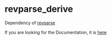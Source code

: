 # revparse_derive

Dependency of [revparse](https://crates.io/crates/revparse)

If you are looking for the Documentation, it is [here](https://revparse.revellan.com)
